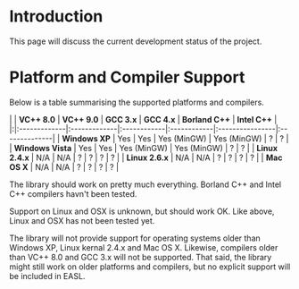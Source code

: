 # Introduction #
This page will discuss the current development status of the project.


# Platform and Compiler Support #
Below is a table summarising the supported platforms and compilers.

| | **VC++ 8.0** | **VC++ 9.0** | **GCC 3.x** | **GCC 4.x** | **Borland C++** | **Intel C++** |
|:|:-------------|:-------------|:------------|:------------|:----------------|:--------------|
| **Windows XP**    | Yes | Yes | Yes (MinGW) | Yes (MinGW) | ? | ? |
| **Windows Vista** | Yes | Yes | Yes (MinGW) | Yes (MinGW) | ? | ? |
| **Linux 2.4.x**   | N/A | N/A | ? | ? | ? | ? |
| **Linux 2.6.x**   | N/A | N/A | ? | ? | ? | ? |
| **Mac OS X**      | N/A | N/A | ? | ? | ? | ? |

The library should work on pretty much everything. Borland C++ and Intel C++ compilers havn't been tested.

Support on Linux and OSX is unknown, but should work OK. Like above, Linux and OSX has not been tested yet.

The library will not provide support for operating systems older than Windows XP, Linux kernal 2.4.x and Mac OS X. Likewise, compilers older than VC++ 8.0 and GCC 3.x will not be supported. That said, the library might still work on older platforms and compilers, but no explicit support will be included in EASL.